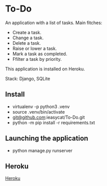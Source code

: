 # To-Do

An application with a list of tasks. Main fitches:
  - Create a task.
  - Change a task.
  - Delete a task.
  - Raise or lower a task.
  - Mark a task as completed.
  - Ffilter a task by priority.

This application is installed on Heroku.

Stack: Django, SQLite

## Install

- virtualenv -p python3 .venv
- source .venv/bin/activate
- git@github.com:ieasycat/To-Do.git
- python -m pip install -r requirements.txt

## Launching the application

- python manage.py runserver

## Heroku

[Heroku](https://tms41-todo.herokuapp.com/)

